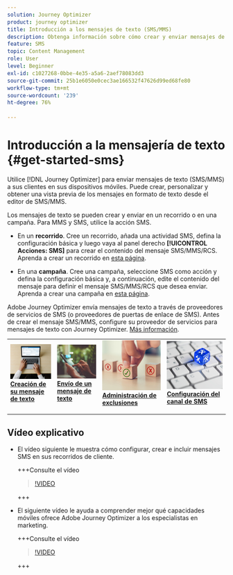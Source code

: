 ```yaml
---
solution: Journey Optimizer
product: journey optimizer
title: Introducción a los mensajes de texto (SMS/MMS)
description: Obtenga información sobre cómo crear y enviar mensajes de texto en Journey Optimizer
feature: SMS
topic: Content Management
role: User
level: Beginner
exl-id: c1027268-0bbe-4e35-a5a6-2aef78083dd3
source-git-commit: 25b1e6050e0cec3ae166532f47626d99ed68fe80
workflow-type: tm+mt
source-wordcount: '239'
ht-degree: 76%

---
```


# Introducción a la mensajería de texto {#get-started-sms}

Utilice [!DNL Journey Optimizer] para enviar mensajes de texto (SMS/MMS) a sus clientes en sus dispositivos móviles. Puede crear, personalizar y obtener una vista previa de los mensajes en formato de texto desde el editor de SMS/MMS.

Los mensajes de texto se pueden crear y enviar en un recorrido o en una campaña. Para MMS y SMS, utilice la acción SMS.

* En un **recorrido**. Cree un recorrido, añada una actividad SMS, defina la configuración básica y luego vaya al panel derecho **[!UICONTROL Acciones: SMS]** para crear el contenido del mensaje SMS/MMS/RCS. Aprenda a crear un recorrido en [esta página](../building-journeys/journey-gs.md).

* En una **campaña**. Cree una campaña, seleccione SMS como acción y defina la configuración básica y, a continuación, edite el contenido del mensaje para definir el mensaje SMS/MMS/RCS que desea enviar. Aprenda a crear una campaña en [esta página](../campaigns/create-campaign.md#configure).

Adobe Journey Optimizer envía mensajes de texto a través de proveedores de servicios de SMS (o proveedores de puertas de enlace de SMS). Antes de crear el mensaje SMS/MMS, configure su proveedor de servicios para mensajes de texto con Journey Optimizer. [Más información](sms-configuration.md).

<table style="table-layout:fixed"><tr style="border: 0;">
<td>
<a href="create-sms.md">
<img alt="Posible cliente" src="../assets/do-not-localize/sms-create.jpeg">
</a>
<div><a href="create-sms.md"><strong>Creación de su mensaje de texto</strong>
</div>
<p>
</td>
<td>
<a href="send-sms.md">
<img alt="Poco frecuente" src="../assets/do-not-localize/sms-sending.jpg">
</a>
<div>
<a href="send-sms.md"><strong>Envío de un mensaje de texto</strong></a>
</div>
<p></td>
<td>
<a href="sms-opt-out.md">
<img alt="Validación" src="../assets/do-not-localize/sms-opt-out.jpg">
</a>
<div>
<a href="sms-opt-out.md"><strong>Administración de exclusiones</strong></a>
</div>
<p>
</td>
<td>
<a href="sms-configuration.md">
<img alt="Validación" src="../assets/do-not-localize/sms-config.jpg">
</a>
<div>
<a href="sms-configuration.md"><strong>Configuración del canal de SMS</strong></a>
</div>
<p>
</td>
</tr></table>

## Vídeo explicativo

* El vídeo siguiente le muestra cómo configurar, crear e incluir mensajes SMS en sus recorridos de cliente.

  +++Consulte el vídeo

  >[!VIDEO](https://video.tv.adobe.com/v/3420509?learn=on)

  +++

* El siguiente vídeo le ayuda a comprender mejor qué capacidades móviles ofrece Adobe Journey Optimizer a los especialistas en marketing.


  +++Consulte el vídeo

  >[!VIDEO](https://video.tv.adobe.com/v/3426021?quality=12&learn=on)

  +++
